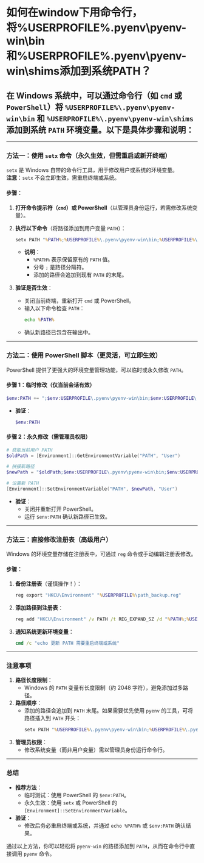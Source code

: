 # 如何在window下用命令行，将%USERPROFILE%\.pyenv\pyenv-win\bin和%USERPROFILE%\.pyenv\pyenv-win\shims添加到系统PATH？

## 在 Windows 系统中，可以通过命令行（如 `cmd` 或 `PowerShell`）将 `%USERPROFILE%\.pyenv\pyenv-win\bin` 和 `%USERPROFILE%\.pyenv\pyenv-win\shims` 添加到系统 `PATH` 环境变量。以下是具体步骤和说明：

---

### **方法一：使用 `setx` 命令（永久生效，但需重启或新开终端）**
`setx` 是 Windows 自带的命令行工具，用于修改用户或系统的环境变量。  
**注意**：`setx` 不会立即生效，需重启终端或系统。

#### **步骤**：
1. **打开命令提示符（`cmd`）或 PowerShell**（以管理员身份运行，若需修改系统变量）。
2. **执行以下命令**（将路径添加到用户变量 `PATH`）：
   ```cmd
   setx PATH "%PATH%;%USERPROFILE%\.pyenv\pyenv-win\bin;%USERPROFILE%\.pyenv\pyenv-win\shims"
   ```
   - **说明**：
     - `%PATH%` 表示保留原有的 `PATH` 值。
     - 分号 `;` 是路径分隔符。
     - 添加的路径会追加到现有 `PATH` 的末尾。

3. **验证是否生效**：
   - 关闭当前终端，重新打开 `cmd` 或 PowerShell。
   - 输入以下命令检查 `PATH`：
     ```cmd
     echo %PATH%
     ```
   - 确认新路径已包含在输出中。

---

### **方法二：使用 PowerShell 脚本（更灵活，可立即生效）**
PowerShell 提供了更强大的环境变量管理功能，可以临时或永久修改 `PATH`。

#### **步骤 1：临时修改（仅当前会话有效）**
```powershell
$env:PATH += ";$env:USERPROFILE\.pyenv\pyenv-win\bin;$env:USERPROFILE\.pyenv\pyenv-win\shims"
```
- **验证**：
  ```powershell
  $env:PATH
  ```

#### **步骤 2：永久修改（需管理员权限）**
```powershell
# 获取当前用户 PATH
$oldPath = [Environment]::GetEnvironmentVariable("PATH", "User")

# 拼接新路径
$newPath = "$oldPath;$env:USERPROFILE\.pyenv\pyenv-win\bin;$env:USERPROFILE\.pyenv\pyenv-win\shims"

# 设置新 PATH
[Environment]::SetEnvironmentVariable("PATH", $newPath, "User")
```
- **验证**：
  - 关闭并重新打开 PowerShell。
  - 运行 `$env:PATH` 确认新路径已生效。

---

### **方法三：直接修改注册表（高级用户）**
Windows 的环境变量存储在注册表中，可通过 `reg` 命令或手动编辑注册表修改。

#### **步骤**：
1. **备份注册表**（谨慎操作！）：
   ```cmd
   reg export "HKCU\Environment" "%USERPROFILE%\path_backup.reg"
   ```
2. **添加路径到注册表**：
   ```cmd
   reg add "HKCU\Environment" /v PATH /t REG_EXPAND_SZ /d "%PATH%;%USERPROFILE%\.pyenv\pyenv-win\bin;%USERPROFILE%\.pyenv\pyenv-win\shims" /f
   ```
3. **通知系统更新环境变量**：
   ```cmd
   cmd /c "echo 更新 PATH 需要重启终端或系统"
   ```

---

### **注意事项**
1. **路径长度限制**：
   - Windows 的 `PATH` 变量有长度限制（约 2048 字符），避免添加过多路径。
2. **路径顺序**：
   - 添加的路径会追加到 `PATH` 末尾。如果需要优先使用 `pyenv` 的工具，可将路径插入到 `PATH` 开头：
     ```cmd
     setx PATH "%USERPROFILE%\.pyenv\pyenv-win\bin;%USERPROFILE%\.pyenv\pyenv-win\shims;%PATH%"
     ```
3. **管理员权限**：
   - 修改系统变量（而非用户变量）需以管理员身份运行命令行。

---

### **总结**
- **推荐方法**：  
  - 临时测试：使用 PowerShell 的 `$env:PATH`。  
  - 永久生效：使用 `setx` 或 PowerShell 的 `[Environment]::SetEnvironmentVariable`。  
- **验证**：  
  - 修改后务必重启终端或系统，并通过 `echo %PATH%` 或 `$env:PATH` 确认结果。

通过以上方法，你可以轻松将 `pyenv-win` 的路径添加到 `PATH`，从而在命令行中直接调用 `pyenv` 命令。
